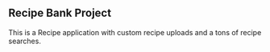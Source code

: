 ## Recipe Bank Project

This is a Recipe application with custom recipe uploads and a tons of recipe searches.
